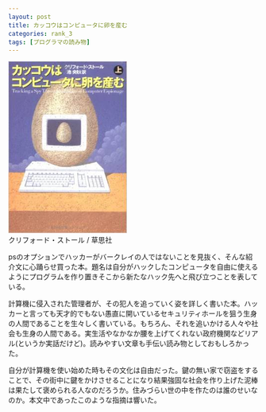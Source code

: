```yaml
---
layout: post
title: カッコウはコンピュータに卵を産む
categories: rank_3
tags: [プログラマの読み物]
---
```



<div class="book"><div class="book_image"><a href="http://www.amazon.co.jp/dp/4794204302"><img src="/images/tracking_a_spy.jpg"></a></div><div class="book_info">クリフォード・ストール / 草思社</div><div class="clear"></div></div>

psのオプションでハッカーがバークレイの人ではないことを見抜く、そんな紹介文に心踊らせ買った本。題名は自分がハックしたコンピュータを自由に使えるようにプログラムを作り置きそこから新たなハック先へと飛び立つことを表している。 

計算機に侵入された管理者が、その犯人を追っていく姿を詳しく書いた本。ハッカーと言っても天才的でもない愚直に開いているセキュリティホールを狙う生身の人間であることを生々しく書いている。もちろん、それを追いかける人々や社会も生身の人間である。実生活やなかなか腰を上げてくれない政府機関などリアル(というか実話だけど)。読みやすい文章も手伝い読み物としておもしろかった。

自分が計算機を使い始めた時もその文化は自由だった。鍵の無い家で窃盗をすることで、その街中に鍵をかけさせることになり結果強固な社会を作り上げた泥棒は果たして褒められる人なのだろうか。住みづらい世の中を作たのは誰のせいなのか。本文中であったこのような指摘は響いた。
